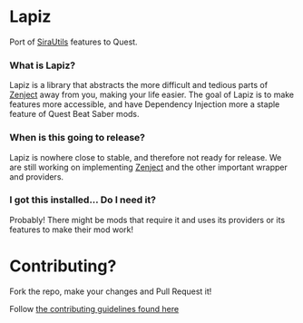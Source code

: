 # Lapiz
Port of [SiraUtils](https://github.com/Auros/SiraUtil) features to Quest.

### What is Lapiz?
Lapiz is a library that abstracts the more difficult and tedious parts of [Zenject](https://github.com/modesttree/Zenject) away from you, making your life easier. The goal of Lapiz is to make features more accessible, and have Dependency Injection more a staple feature of Quest Beat Saber mods.

### When is this going to release?
Lapiz is nowhere close to stable, and therefore not ready for release. We are still working on implementing [Zenject](https://github.com/modesttree/Zenject) and the other important wrapper and providers.

### I got this installed... Do I need it?
Probably! There might be mods that require it and uses its providers or its features to make their mod work!

# Contributing?

Fork the repo, make your changes and Pull Request it!

Follow [the contributing guidelines found here](/CONTRIBUTING.md)
